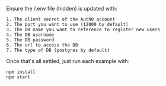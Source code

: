Ensure the /.env file (hidden) is updated with:
    
    1. The client secret of the Auth0 account
    2. The port you want to use (12000 by default)
    3. The DB name you want to reference to register new users
    4. The DB username
    5. The DB password
    6. The url to access the DB
    7. The type of DB (postgres by default)

Once that's all settled, just run each example with:

```
npm install
npm start
```